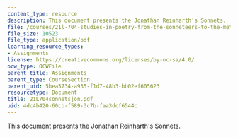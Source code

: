 ```yaml
---
content_type: resource
description: This document presents the Jonathan Reinharth's Sonnets.
file: /courses/21l-704-studies-in-poetry-from-the-sonneteers-to-the-metaphysicals-spring-2006/4dc4b42060cbf5893c7bfaa3dcf6544c_21L704sonnetsjon.pdf
file_size: 10523
file_type: application/pdf
learning_resource_types:
- Assignments
license: https://creativecommons.org/licenses/by-nc-sa/4.0/
ocw_type: OCWFile
parent_title: Assignments
parent_type: CourseSection
parent_uid: 5bea5734-a935-f1d7-48b3-bb02ef605623
resourcetype: Document
title: 21L704sonnetsjon.pdf
uid: 4dc4b420-60cb-f589-3c7b-faa3dcf6544c
---
```

This document presents the Jonathan Reinharth's Sonnets.